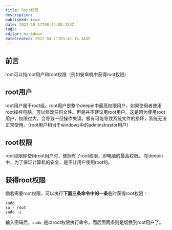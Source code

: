 ```yaml
---
title: Root权限
description: 
published: true
date: 2022-10-17T08:44:08.253Z
tags: 
editor: markdown
dateCreated: 2022-04-21T03:41:14.348Z
---
```


## 前言
root可以指root用户和root权限（例如安卓机中获得root权限）
## root用户
root用户属于root组。root用户是整个deepin中最高权限用户，如果使用者使用root操控电脑，可以修改任何文件。但是并不建议用root用户。这是因为使用root用户，权限过大，会导致一但操作失误，极有可能导致系统文件的损坏，系统无法正常使用。（root用户相当于windows中的adminstrastor用户）
## root权限
root权限即使用root用户时，便拥有了root权限，即电脑的最高权限。
在deepin中，为了保证计算机的安全，是不让用户使用root的。
## 获得root权限
倘若需要root权限，可以执行**下面三条命令中的一条**临时获得root权限：
```
sudo
su - root
sudo -i
```
输入密码后，```sudo ```是以root权限执行命令，而后面两条则是切换到root用户了。